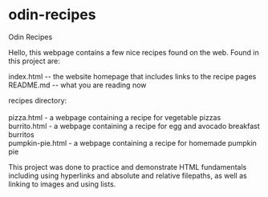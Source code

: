 # odin-recipes

Odin Recipes

Hello, this webpage contains a few nice recipes found on the web. 
Found in this project are:

index.html -- the website homepage that includes links to the recipe pages
README.md  -- what you are reading now

recipes directory: <br />   
pizza.html - a webpage containing a recipe for vegetable pizzas <br />
burrito.html - a webpage containing a recipe for egg and avocado breakfast burritos <br />
pumpkin-pie.html - a webpage containing a recipe for homemade pumpkin pie <br />

This project was done to practice and demonstrate HTML fundamentals including using hyperlinks and absolute and relative filepaths, as well as linking to images and using lists.
